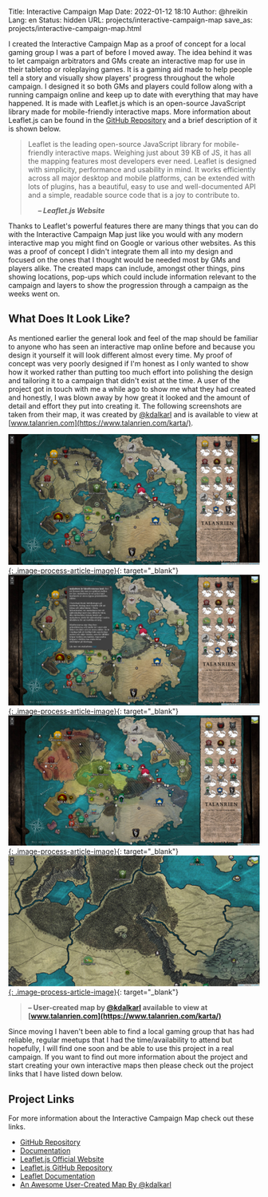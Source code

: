 Title: Interactive Campaign Map
Date: 2022-01-12 18:10
Author: @hreikin
Lang: en
Status: hidden
URL: projects/interactive-campaign-map
save_as: projects/interactive-campaign-map.html

I created the Interactive Campaign Map as a proof of concept for a local gaming group I was a part of before I moved away. The idea behind it was to let campaign arbitrators and GMs create an interactive map for use in their tabletop or roleplaying games. It is a gaming aid made to help people tell a story and visually show players' progress throughout the whole campaign. I designed it so both GMs and players could follow along with a running campaign online and keep up to date with everything that may have happened. It is made with Leaflet.js which is an open-source JavaScript library made for mobile-friendly interactive maps. More information about Leaflet.js can be found in the [GitHub Repository](https://github.com/Leaflet/Leaflet) and a brief description of it is shown below.

>Leaflet is the leading open-source JavaScript library for mobile-friendly interactive maps. Weighing just about 39 KB of JS, it has all the mapping features most developers ever need. Leaflet is designed with simplicity, performance and usability in mind. It works efficiently across all major desktop and mobile platforms, can be extended with lots of plugins, has a beautiful, easy to use and well-documented API and a simple, readable source code that is a joy to contribute to.
>
> &nbsp;&nbsp;&nbsp;&nbsp; **<cite>&ndash; Leaflet.js Website</cite>**

Thanks to Leaflet's powerful features there are many things that you can do with the Interactive Campaign Map just like you would with any modern interactive map you might find on Google or various other websites. As this was a proof of concept I didn't integrate them all into my design and focused on the ones that I thought would be needed most by GMs and players alike. The created maps can include, amongst other things, pins showing locations, pop-ups which could include information relevant to the campaign and layers to show the progression through a campaign as the weeks went on.

## What Does It Look Like?

As mentioned earlier the general look and feel of the map should be familiar to anyone who has seen an interactive map online before and because you design it yourself it will look different almost every time. My proof of concept was very poorly designed if I'm honest as I only wanted to show how it worked rather than putting too much effort into polishing the design and tailoring it to a campaign that didn't exist at the time. A user of the project got in touch with me a while ago to show me what they had created and honestly, I was blown away by how great it looked and the amount of detail and effort they put into creating it. The following screenshots are taken from their map, it was created by [@kdalkarl](https://www.reddit.com/user/kdalkarl) and is available to view at [www.talanrien.com](https://www.talanrien.com/karta/).

[![interactive-campaign-map-01-1880x978](/images/interactive-campaign-map-01-1880x978.png){: .image-process-article-image}](/images/interactive-campaign-map-01-1880x978.png){: target="_blank"}
[![interactive-campaign-map-02-1880x978](/images/interactive-campaign-map-02-1880x978.png){: .image-process-article-image}](/images/interactive-campaign-map-02-1880x978.png){: target="_blank"}
[![interactive-campaign-map-03-1880x978](/images/interactive-campaign-map-03-1880x978.png){: .image-process-article-image}](/images/interactive-campaign-map-03-1880x978.png){: target="_blank"}
[![interactive-campaign-map-04-1880x978](/images/interactive-campaign-map-04-1880x978.png){: .image-process-article-image}](/images/interactive-campaign-map-04-1880x978.png){: target="_blank"}

> **&ndash; User-created map by [@kdalkarl](https://www.reddit.com/user/kdalkarl) available to view at [www.talanrien.com](https://www.talanrien.com/karta/)**

Since moving I haven't been able to find a local gaming group that has had reliable, regular meetups that I had the time/availability to attend but hopefully, I will find one soon and be able to use this project in a real campaign. If you want to find out more information about the project and start creating your own interactive maps then please check out the project links that I have listed down below.

## Project Links

For more information about the Interactive Campaign Map check out these links.

- [GitHub Repository](https://github.com/hreikin/interactive-campaign-map)
- [Documentation](https://github.com/hreikin/interactive-campaign-map/blob/master/docs/interactive-campaign-map.md)
- [Leaflet.js Official Website](https://leafletjs.com/)
- [Leaflet.js GitHub Repository](https://github.com/Leaflet/Leaflet)
- [Leaflet Documentation](https://leafletjs.com/reference.html)
- [An Awesome User-Created Map By @kdalkarl](https://www.talanrien.com/karta/)

